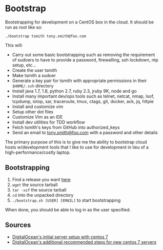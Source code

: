 # Bootstrap
Bootstrapping for development on a CentOS box in the cloud.  It should
be run as root like so:

```
./bootstrap tsmith tony.smith@foo.com
```

This will:

* Carry out some basic bootstrapping such as removing the requirement
  of sudoers to have to provide a password, firewalling, ssh lockdown,
  ntp setup, etc...
* Create the user tsmith
* Make tsmith a sudoer
* Generate a key pair for tsmith with appropriate permissions in their
`$HOME/.ssh` directory
* Install java 1.7, 1.8, python 2.7, ruby 2.3, jruby 9K, node and go
* Install many important dev/ops tools such as telnet, netcat, nmap,
  lsof, tcpdump, iotop, sar, traceroute, tmux, ctags, git, docker, ack,
  jq, httpie
* Install and customize vim
* Setup other dot files
* Customize Vim as an IDE
* Install dev utilities for TDD workflow
* Fetch tsmith's keys from GitHub into authorized_keys
* Send an email to tony.smith@foo.com with a password and other details

The primary purpose of this is to give me the ability to bootstrap
cloud hosts w/development tools that I like to use for development in
lieu of a high-performance/costly laptop.

## Bootstrapping
1. Find a release you want [here](https://github.com/lwoodson/bootstrap/releases)
1. `wget` the source tarball
2. `tar -xzf` the source tarball
3. `cd` into the unpacked directory
4. `./bootstrap.sh [USER] [EMAIL]` to start bootstrapping

When done, you should be able to log in as the user specified.

## Sources
* [DigitalOcean's initial server setup with centos 7](https://www.digitalocean.com/community/tutorials/initial-server-setup-with-centos-7)
* [DigitalOcean's additional recommended steps for new centos 7 servers](https://www.digitalocean.com/community/tutorials/additional-recommended-steps-for-new-centos-7-servers)
